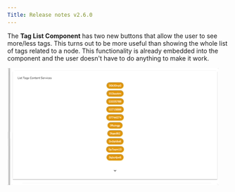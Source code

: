```yaml
---
Title: Release notes v2.6.0
---
```



The **Tag List Component** has two new buttons that allow the user to see more/less tags. This turns out to be more useful than showing the whole list of tags related to a node. This functionality is already embedded into the component and the user doesn't have to do anything to make it work.

![Show More/Less Tag](images/ShowMoreLessTag.gif)

